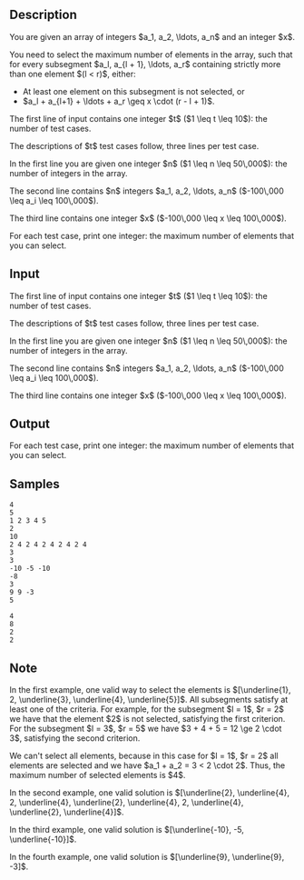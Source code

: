 ## Description

<div><p>You are given an array of integers $a_1, a_2, \ldots, a_n$ and an integer $x$.</p><p>You need to select the maximum number of elements in the array, such that for every subsegment $a_l, a_{l + 1}, \ldots, a_r$ containing strictly more than one element $(l &lt; r)$, either: </p><ul> <li> At least one element on this subsegment is <span class="tex-font-style-bf">not</span> selected, or </li><li> $a_l + a_{l+1} + \ldots + a_r \geq x \cdot (r - l + 1)$. </li></ul></div><div class="input-specification"><p>The first line of input contains one integer $t$ ($1 \leq t \leq 10$): the number of test cases.</p><p>The descriptions of $t$ test cases follow, three lines per test case.</p><p>In the first line you are given one integer $n$ ($1 \leq n \leq 50\,000$): the number of integers in the array.</p><p>The second line contains $n$ integers $a_1, a_2, \ldots, a_n$ ($-100\,000 \leq a_i \leq 100\,000$).</p><p>The third line contains one integer $x$ ($-100\,000 \leq x \leq 100\,000$).</p></div><div class="output-specification"><p>For each test case, print one integer: the maximum number of elements that you can select.</p></div>

## Input

<p>The first line of input contains one integer $t$ ($1 \leq t \leq 10$): the number of test cases.</p><p>The descriptions of $t$ test cases follow, three lines per test case.</p><p>In the first line you are given one integer $n$ ($1 \leq n \leq 50\,000$): the number of integers in the array.</p><p>The second line contains $n$ integers $a_1, a_2, \ldots, a_n$ ($-100\,000 \leq a_i \leq 100\,000$).</p><p>The third line contains one integer $x$ ($-100\,000 \leq x \leq 100\,000$).</p>

## Output

<p>For each test case, print one integer: the maximum number of elements that you can select.</p>

## Samples

```input1
4
5
1 2 3 4 5
2
10
2 4 2 4 2 4 2 4 2 4
3
3
-10 -5 -10
-8
3
9 9 -3
5
```

```output1
4
8
2
2
```




## Note

<p>In the first example, one valid way to select the elements is $[\underline{1}, 2, \underline{3}, \underline{4}, \underline{5}]$. All subsegments satisfy at least one of the criteria. For example, for the subsegment $l = 1$, $r = 2$ we have that the element $2$ is not selected, satisfying the first criterion. For the subsegment $l = 3$, $r = 5$ we have $3 + 4 + 5 = 12 \ge 2 \cdot 3$, satisfying the second criterion.</p><p>We can't select all elements, because in this case for $l = 1$, $r = 2$ all elements are selected and we have $a_1 + a_2 = 3 &lt; 2 \cdot 2$. Thus, the maximum number of selected elements is $4$.</p><p>In the second example, one valid solution is $[\underline{2}, \underline{4}, 2, \underline{4}, \underline{2}, \underline{4}, 2, \underline{4}, \underline{2}, \underline{4}]$.</p><p>In the third example, one valid solution is $[\underline{-10}, -5, \underline{-10}]$.</p><p>In the fourth example, one valid solution is $[\underline{9}, \underline{9}, -3]$.</p>
